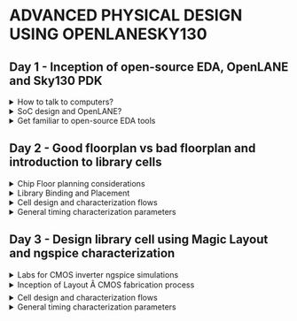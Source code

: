 # ADVANCED PHYSICAL DESIGN USING OPENLANESKY130

## Day 1 - Inception of open-source EDA, OpenLANE and Sky130 PDK

<details>
<summary>How to talk to computers?</summary><blockquote>

<details>
<summary>Introduction to QFN-48 Package, chip, pads, core, die and IP</summary>
</details>

<details>
<summary>Introduction to RISC-V</summary>
</details>

<details>
<summary>From Software Applications to Hardware</summary>
</details>

</blockquote>
</details>


<details>
<summary>SoC design and OpenLANE?</summary><blockquote>

<details>
<summary>Introduction to all components of open-source digital asic design</summary>
</details>

<details>
<summary>Simplified RTL2GDS flow</summary>
</details>

<details>
<summary>Introduction to OpenLANE and Strive chipsets</summary>
</details>

<details>
<summary>Introduction to OpenLANE detailed ASIC design flow</summary>
</details>

</blockquote>
</details>


<details>
<summary>Get familiar to open-source EDA tools</summary><blockquote>

<details>
<summary>OpenLANE Directory structure in detail</summary>

```
cd work/tools
ls -ltr
cd openlane_working_dir/
cd openlane_working_dir/
ls -ltr
cd pdks/
ls -ltr
cd sky130A/
ls -ltr
cd libs.ref/
ls -ltr
cd ..
cd libs.tech/
ls -ltr
```
+ The library we will be working with is SkyWater130A, which has recently become open source.
+ libs.ref contains the timing details etc.
+ libs.tech contains the specific to the tool.

![image](https://github.com/Vishnu1426/pes_pd/assets/79538653/ce8d5c45-8ee9-4c7c-9b73-10432a7caafa)

+ We will be working on sky130_fd_sc_hd. 'fd' is an abbreviation of foundry.
![image](https://github.com/Vishnu1426/pes_pd/assets/79538653/69f99c3b-9ba7-4378-8a0b-995077bea6e4)

```
cd..
cd libs.ref
cd sky130_fd_sc_hd
cd lib
ls -ltr
```
![image](https://github.com/Vishnu1426/pes_pd/assets/79538653/836debc1-e115-4f17-9a52-9a888865639d)

+ This is the directory we will be working in.
```
~/Desktop/work/tools/openlane_working_dir/openlane$
```
</details>

<details>
<summary>Design Preparation Step</summary>

+ To invoke openlane, use the following commands.
```
docker
pwd
./flow.tcl -interactive
package require openlane 0.9
```
![image](https://github.com/Vishnu1426/pes_pd/assets/79538653/fbd785eb-7b39-4c98-8194-2135095d2e7f)

+ How the config.tcl looks like. ls -ltr
```
cd designs
cd picorv32a/
ls -ltr
cd src
ls - ltr
cd ..
less config.tcl
```
![image](https://github.com/Vishnu1426/pes_pd/assets/79538653/d8d831f4-61cf-4a0f-a8a2-2095f46bfd59)

![image](https://github.com/Vishnu1426/pes_pd/assets/79538653/ddf5f7da-7eca-4061-9e84-1ab565419c69)

+ Design preparation code

```
prep -design picorv32a
```
![image](https://github.com/Vishnu1426/pes_pd/assets/79538653/6c79c9f9-52db-4f79-8055-eaaec67ca868)

</details>

<details>
<summary>Review files after design prep and run synthesis</summary>

```
cd runs
ls -ltr
cd 18-09_06-22/
cd tmp
ls -ltr
less merged.lef
```
+ The "runs" directory will be created in the picorv32a directory.
+ In that "runs" folder, a directory with today's date will be created which is Sept 18th.
+ In the sept 18th folder, we can see the merged.lef

![image](https://github.com/Vishnu1426/pes_pd/assets/79538653/9d0e16b2-b459-4d64-a32d-6ccf904159a0)
  
+ This contains all the wire level information, vias and below that is the cell level information.

![image](https://github.com/Vishnu1426/pes_pd/assets/79538653/8008d146-b6d8-4766-a219-f85aaf38da14)

+  The results and reports directories will have sub-folders which will be empty as of now since nothing has been run.

+ The config.tcl basically shows what are all the default parameters the run file takes.


```
less config.tcl
```
![image](https://github.com/Vishnu1426/pes_pd/assets/79538653/6f1382a6-76ff-4d7d-a8a1-9b15c47bbc97)

+ The cmds.log file logs all the commannds that the user has typed.
```
less cmds.log
```
![image](https://github.com/Vishnu1426/pes_pd/assets/79538653/472fa1cb-ee0b-4189-a0e3-caa5dfed1d33)

+ Type the follwing command the synthesis will be run along with ABC.
```
run_synthesis
```
![image](https://github.com/Vishnu1426/pes_pd/assets/79538653/5daa544e-d396-4754-a4bb-bdc2562010b5)
</details>

<details>
<summary>OpenLANE Project Git Link Description</summary>

+ The github link to find all the information about openlane is in
```
github.com/efabless/openlane
```
![image](https://github.com/Vishnu1426/pes_pd/assets/79538653/79f76ba1-66c5-4585-952c-fbad78d53377)

+ The follwing two youtube videos are also helpful in learning openlane using skywater130 pdk.
```
https://www.youtube.com/watch?v=EczW2IWdnOM&pp=ygUOZm9zc2kgZGlhbCB1cCA%3D
https://www.youtube.com/watch?v=Vhyv0eq_mLU&pp=ygUOZm9zc2kgZGlhbCB1cCA%3D
```
</details>

<details>
<summary>Steps to characterize synthesis results</summary>

+ STA and ABC run has been done already.
+ Let us see the flop ratio. Flop ratio is defined as

![image](https://github.com/Vishnu1426/pes_pd/assets/79538653/33fda301-4d95-48e3-ab07-2e8b6f0910b1)

+ From the statistics report, we can see that the number of DFFs is 1613 and the total number of cells is 14876.

![image](https://github.com/Vishnu1426/pes_pd/assets/79538653/9d81e55c-ea8c-4d18-94d2-a223cd5d2942)
![image](https://github.com/Vishnu1426/pes_pd/assets/79538653/680f0215-08e3-42a4-8387-38168b425f9b)

![image](https://github.com/Vishnu1426/pes_pd/assets/79538653/e6e5fa7b-5a11-428f-afe9-e01bf6d359b6)

+ Let us check what is there in the runs folder.
+ First the synthesis in results folder.

```
cd reuslts
cd synthesis
less picorv32a.synthesis.v 
```
![image](https://github.com/Vishnu1426/pes_pd/assets/79538653/8d5ab0fb-a14b-42bf-b31e-0ce31b3ab345)

+ Next let's check the synthesis in reports folder. We will get the statistics that was displayed earlier.
```
cd reuslts
cd synthesis
less picorv32a.synthesis.v 
```
![image](https://github.com/Vishnu1426/pes_pd/assets/79538653/533dadb5-716b-41e9-8cc4-7398c0e3df50)

+ Similarly we can also check the opensta report.
```
less 2-opensta.timing.rpt 
```
![image](https://github.com/Vishnu1426/pes_pd/assets/79538653/86d1fa4e-5754-4b4c-a2cf-138f4d185f0a)

</details>

</blockquote>
</details>


## Day 2 - Good floorplan vs bad floorplan and introduction to library cells

<details>
<summary>Chip Floor planning considerations</summary><blockquote>

<details>
<summary>Utilization factor and aspect ratio</summary>

+ Utilization Fator is given by:

![image](https://github.com/Vishnu1426/pes_pd/assets/79538653/b97d52a8-5e42-45f1-b760-bbfad0330787)

+ If the utilization is 100%, then if we want to add any more cells, we cannot. Therefore, usually 50-60% is done to keep some space in case we want to add more cells in the future, for eg: buffers for optimization.

+ Apect Ratio is given by:

![image](https://github.com/Vishnu1426/pes_pd/assets/79538653/9838c39f-79fb-4a75-bad1-996109745105)

+ Whenever aspect ratio is 1, it means that the chip is a square. If it is anything other than 1, then it means that the chip is a rectangle.
</details>

<details>
<summary>Concept of pre-placed cells</summary>

+ Say there is a combinational logic with huge circuit. If parts of the logic are being used multiple times in different places, then we can cut the logic into few parts, arrange them into blocks and black box them. That block need not be implemented in every place where it needs to be used. It can be implemented in a few places and can be reused whenever needed. This is the concept of reusability of cells.
+ The arrangement of these IPs/macros in a chip is called Floorplanning.
+ These IPs/blocks have user defined locations, and hence are placed in chip before automated placement-and-routing and are called pre-placed cells. Eg. Memory, clock gating cell, comparator, Mux. These automated processes do not touch these preplaced cells.
</details>

<details>
<summary>De-coupling capacitors</summary>

+ The location of pre-placed cells have to be very well defined.
+ The pre-placed cells have to be surrounded by decoupling capacitors.
+ The wire which connects Vdd and the gates has a resistance which and due to that the voltage drops below noise margin, then logic 1 won't be detected or rather whether it can be detected or not cannot be guaranteed.
+ One way to solve this problem is to surround a piece of circuit with a huge capacitor. This capacitor decouples the circuit from the main supply. Whenever there is a switching activity hapeneing, the capacitor will send the current to the circuit.
+ Since the decoupling capacitors are placed very near to the circuitry, there is hardly an voltage drop.
+ So the blocks will function properly since the supply is provided by the decoupling capacitors. 
</details>

<details>
<summary>Power planning</summary>

+ Assume the previous circuit which was decoupled with capaciors has been replicated multiple times in the circuit.
+ Now assume there is a 16 bit line which connects these replicated blocks from Vdd line and that there is a connection between two of these replicated blocks. Now 16 bit line means there are 16 capacitors and if it charged, it is logic 1 and if it is discharged, it is logic 0.
+ If all the logic 1s are set to go to logic 0, then the all of them have to get discharged to the ground.
+ Since there is a single ground line and all of them go to logic 0 together, the ground which was supposed to be at logic 0 get's a voltage spike. This is called ground bounce.
+ If the voltage level of this ground bounce goes beyond the noise margin, we will get an undefined state.
+ If suppose the reverse process had to happen where all the capacitors had to charge to logic 1, then all of them demand voltage from the Vdd.
+ Again since there is a single Vdd line, there will be a voltage droop. As long as thie droop is within the noise margin, nothing will happen. Once it goes beyond the noise margin, it is said to be in an undefined region and the circuit can interpret the voltage as logic 0 or logic 1 and it is not in our control.
+ If there were multiple power supplies and multiple ground lines, this problem would not have occurred.
+ That is what do. We put multiple ground lines and multiple vdd lines like a mesh and inside the boundaries the cells sit and the Vdd and gnd lines themselves make the mesh boundary. 
+ A cell will take power from it's nearest source and dump it's power in its nearest gnd.
</details>

<details>
<summary>Pin placement and logical cell placement blockage</summary>

+ The connectivity information between gates is coded using VHDL/Verilog language and is called netlist.
+ Input and output lines can be placed in the space between core and die.
+ Blocks are placed nearer to the inputs they use. If their output lines are far, buffers are used. No cells can be placed in the area where another cell/block is placed.
+ Clock path lines are bigger than the other pins because they are ones which drive the circuit. So we need least resistance for them.
+ Now we block the area where pins are placed. This makes sure that the automated placement tool does not place cells in that area since it is reserved for pin placement.
+ Once this blocking is done, our Floor Plan is ready for placement and routing step.
</details>

<details>
<summary>Steps to run floorplan using OpenLANE</summary>

+ The defaults for various parts of the flow is in the configurations folder.
+ The heirarchy of selecting default values are as follows:
``` 
floorplan.tcl - in configurations directory
conifg.tcl - in picorv32a directory
sky130A_sky130_fd_sc_hd_config.tcl - in picorv32a directory
```
+ The following is a snap of what is there in the configuration directory.
```
vsduser@vsdsquadron:~/Desktop/work/tools/openlane_working_dir/openlane/configuration$ less README.md 
vsduser@vsdsquadron:~/Desktop/work/tools/openlane_working_dir/openlane/configuration$ less floorplan.tcl 

```
+ Synthesis - defaults

![image](https://github.com/Vishnu1426/pes_pd/assets/79538653/544c1373-8da9-4919-9026-4a1046b84dde)

+ Floorplanning - defaults

![image](https://github.com/Vishnu1426/pes_pd/assets/79538653/f7cfff6c-a4c3-486b-825d-e5e9b6d53bdc)

+ Placement - defaults

![image](https://github.com/Vishnu1426/pes_pd/assets/79538653/a3ee7653-87c9-4661-91f2-e8f3ddf498d4)

+ Running Floor plan
```
run_floorplan
```
![image](https://github.com/Vishnu1426/pes_pd/assets/79538653/86034942-d2ec-44e5-80d8-8afffa033217)

</details>

<details>
<summary>Review floorplan files and steps to view floorplan</summary>

+ Checking the runs directory:
```
vsduser@vsdsquadron:~/Desktop/work/tools/openlane_working_dir/openlane/designs/picorv32a/runs$ cd 18-09_06-22/
cd results/floorplan
less picorv32a.floorplan.def
```
+ There will be one .def (design exchange format) file in the floorplan directory.

![image](https://github.com/Vishnu1426/pes_pd/assets/79538653/b04cb7a8-ec0a-4f7f-8d4e-95d961994419)
![image](https://github.com/Vishnu1426/pes_pd/assets/79538653/764a69f7-f664-45ea-9c73-6d7d9b8194ca)

+ Die Area is

![image](https://github.com/Vishnu1426/pes_pd/assets/79538653/402ecdd3-de5a-4757-91b3-1571e28ee60e)

+ Now opening magic to view the floorplan

```
magic -T /home/vsduser/Desktop/work/tools/openlane_working_dir/pdks/sky130A/libs.tech/magic/sky130A.tech lef read ../../tmp/merged.lef def read picorv32a.floorplan.def &
```
![image](https://github.com/Vishnu1426/pes_pd/assets/79538653/b06c9c99-7af5-4ffc-97ae-ac08afb4e87f)

</details>

<details>
<summary> Review floorplan layout in Magic</summary>

+ We can see that the pin placement is equidistant.

![image](https://github.com/Vishnu1426/pes_pd/assets/79538653/7539ad18-9785-4114-bfe4-9e4edccbb6a2)

+ The selected pin in the above snap is in metal layer 3

![image](https://github.com/Vishnu1426/pes_pd/assets/79538653/aa69b1f7-70e2-4adc-95e2-07ebe9914adb)

</details>

</blockquote>
</details>


<details>
<summary>Library Binding and Placement</summary><blockquote>

<details>
<summary>Netlist binding and initial place design</summary>

+ The library file contains all the information about the size,shape, delay, I/O conditions etc. information about the cells.
+ It also contains different variations of the same cells. Eg. different shapes and size, different speeds etc.
+ Once we have all the shapes and sizes, it is time to place the netlist on the floorplan.
+ Placements are done such that the there is not much delay between input and output and also the flip flops.
</details>

<details>
<summary>Optimize placement using estimated wire-length and capacitance </summary>


</details>

<details>
<summary>Final placement optimization</summary>
</details>

<details>
<summary>Need for libraries and characterization</summary>
</details>

<details>
<summary>Congestion aware placement using RePlAce</summary>
</details>

</blockquote>
</details>


<details>
<summary>Cell design and characterization flows</summary><blockquote>

<details>
<summary>Inputs for cell design flow</summary>
</details>

<details>
<summary>Circuit design step</summary>
</details>

<details>
<summary>Layout design step</summary>
</details>

<details>
<summary>Typical characterization flow</summary>
</details>

</blockquote>
</details>


<details>
<summary>General timing characterization parameters</summary><blockquote>

<details>
<summary>Timing threshold definitions</summary>
</details>

<details>
<summary>Propagation delay and transition time</summary>
</details>

</blockquote>
</details>


## Day 3 - Design library cell using Magic Layout and ngspice characterization

<details>
<summary>Labs for CMOS inverter ngspice simulations</summary><blockquote>

<details>
<summary>IO placer revision</summary>
</details>

<details>
<summary>SPICE deck creation for CMOS inverter</summary>
</details>

<details>
<summary>SPICE simulation lab for CMOS inverter</summary>
</details>

<details>
<summary>Switching Threshold Vm</summary>
</details>

<details>
<summary>Static and dynamic simulation of CMOS inverter</summary>
</details>

<details>
<summary>Lab steps to git clone vsdstdcelldesign</summary>
</details>

</blockquote>
</details>


<details>
<summary>Inception of Layout Â CMOS fabrication process</summary><blockquote>

<details>
<summary>Create Active regions</summary>
</details>

<details>
<summary>Optimize placement using estimated wire-length and capacitance </summary>
</details>

<details>
<summary>Final placement optimization</summary>
</details>

<details>
<summary>Need for libraries and characterization</summary>
</details>

<details>
<summary>Congestion aware placement using RePlAce</summary>
</details>

</blockquote>
</details>


<details>
<summary>Cell design and characterization flows</summary><blockquote>

<details>
<summary>Inputs for cell design flow</summary>
</details>

<details>
<summary>Circuit design step</summary>
</details>

<details>
<summary>Layout design step</summary>
</details>

<details>
<summary>Typical characterization flow</summary>
</details>

</blockquote>
</details>


<details>
<summary>General timing characterization parameters</summary><blockquote>

<details>
<summary>Timing threshold definitions</summary>
</details>

<details>
<summary>Propagation delay and transition time</summary>
</details>

</blockquote>
</details>
